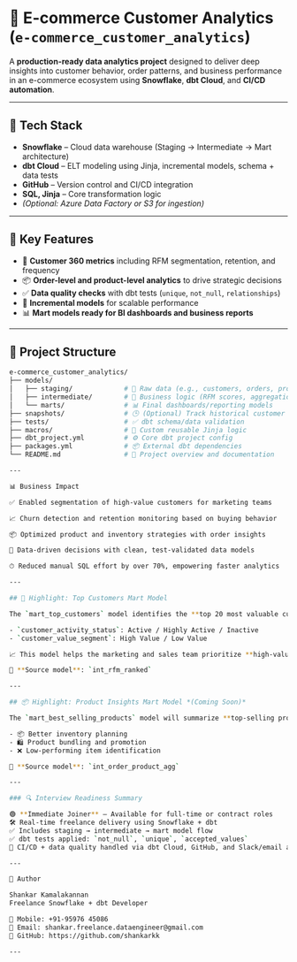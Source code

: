# 🛒 **E-commerce Customer Analytics** (`e-commerce_customer_analytics`)

A **production-ready data analytics project** designed to deliver deep insights into customer behavior, order patterns, and business performance in an e-commerce ecosystem using **Snowflake**, **dbt Cloud**, and **CI/CD automation**.

---

## 🔧 **Tech Stack**

- **Snowflake** – Cloud data warehouse (Staging → Intermediate → Mart architecture)  
- **dbt Cloud** – ELT modeling using Jinja, incremental models, schema + data tests  
- **GitHub** – Version control and CI/CD integration  
- **SQL, Jinja** – Core transformation logic  
- *(Optional: Azure Data Factory or S3 for ingestion)*

---

## 🧩 **Key Features**

- 📌 **Customer 360 metrics** including RFM segmentation, retention, and frequency  
- 📦 **Order-level and product-level analytics** to drive strategic decisions  
- ✅ **Data quality checks** with dbt tests (`unique`, `not_null`, `relationships`)  
- 🔄 **Incremental models** for scalable performance  
- 📊 **Mart models ready for BI dashboards and business reports**

---

## 📁 **Project Structure**

```bash
e-commerce_customer_analytics/
├── models/
│   ├── staging/             # 🧼 Raw data (e.g., customers, orders, products)
│   ├── intermediate/        # 🧠 Business logic (RFM scores, aggregations)
│   └── marts/               # 📊 Final dashboards/reporting models
├── snapshots/               # 🕒 (Optional) Track historical customer changes
├── tests/                   # ✅ dbt schema/data validation
├── macros/                  # 🧩 Custom reusable Jinja logic
├── dbt_project.yml          # ⚙️ Core dbt project config
├── packages.yml             # 📦 External dbt dependencies
└── README.md                # 📘 Project overview and documentation

---

📊 Business Impact

✅ Enabled segmentation of high-value customers for marketing teams

📈 Churn detection and retention monitoring based on buying behavior

📦 Optimized product and inventory strategies with order insights

🧠 Data-driven decisions with clean, test-validated data models

⏱ Reduced manual SQL effort by over 70%, empowering faster analytics

---

## 🎯 Highlight: Top Customers Mart Model

The `mart_top_customers` model identifies the **top 20 most valuable customers** using RFM scoring and contribution ranking. It tags each customer with:

- `customer_activity_status`: Active / Highly Active / Inactive
- `customer_value_segment`: High Value / Low Value

📈 This model helps the marketing and sales team prioritize **high-value, highly active customers**, improving retention and campaign targeting.

🔎 **Source model**: `int_rfm_ranked`

---

## 📦 Highlight: Product Insights Mart Model *(Coming Soon)*

The `mart_best_selling_products` model will summarize **top-selling products by quantity and revenue**, enabling:

- 📦 Better inventory planning
- 🛍️ Product bundling and promotion
- ❌ Low-performing item identification

🔎 **Source model**: `int_order_product_agg`

---

### 🔍 Interview Readiness Summary

🟢 **Immediate Joiner** – Available for full-time or contract roles  
🛠️ Real-time freelance delivery using Snowflake + dbt  
✅ Includes staging → intermediate → mart model flow  
✅ dbt tests applied: `not_null`, `unique`, `accepted_values`  
🚀 CI/CD + data quality handled via dbt Cloud, GitHub, and Slack/email alerting

---

👤 Author

Shankar Kamalakannan
Freelance Snowflake + dbt Developer

📱 Mobile: +91-95976 45086
📧 Email: shankar.freelance.dataengineer@gmail.com
🔗 GitHub: https://github.com/shankarkk

---
